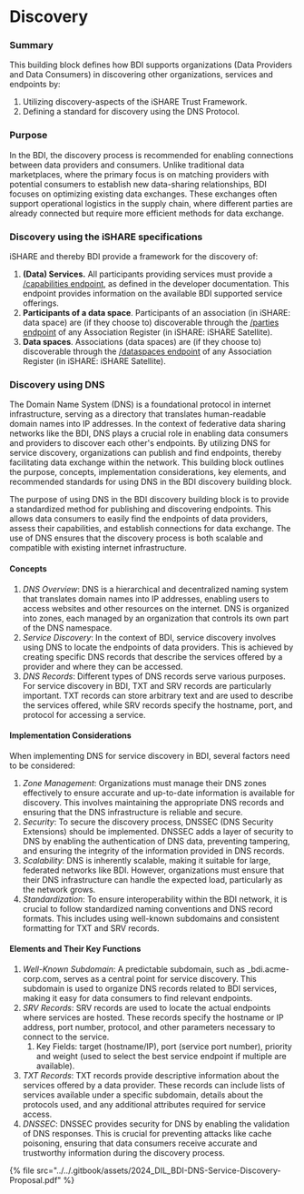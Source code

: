 # Discovery

### Summary

This building block defines how BDI supports organizations (Data Providers and Data Consumers) in discovering other organizations, services and endpoints by:

1. Utilizing discovery-aspects of the iSHARE Trust Framework.
2. Defining a standard for discovery using the DNS Protocol.

### Purpose

In the BDI, the discovery process is recommended for enabling connections between data providers and consumers. Unlike traditional data marketplaces, where the primary focus is on matching providers with potential consumers to establish new data-sharing relationships, BDI focuses on optimizing existing data exchanges. These exchanges often support operational logistics in the supply chain, where different parties are already connected but require more efficient methods for data exchange.&#x20;

### Discovery using the iSHARE specifications

iSHARE and thereby BDI provide a framework for the discovery of:

1. **(Data) Services.** All participants providing services must provide a [/capabilities endpoint](https://dev.ishare.eu/common/capabilities.html), as defined in the developer documentation. This endpoint provides information on the available BDI supported service offerings.
2. **Participants of a data space**. Participants of an association (in iSHARE: data space) are (if they choose to) discoverable through the [/parties endpoint](https://dev.ishare.eu/satellite/parties.html) of any Association Register (in iSHARE: iSHARE Satellite).
3. **Data spaces**. Associations (data spaces) are (if they choose to) discoverable through the [/dataspaces endpoint](https://dev.ishare.eu/satellite/dataspaces.html) of any Association Register (in iSHARE: iSHARE Satellite).

### Discovery using DNS

The Domain Name System (DNS) is a foundational protocol in internet infrastructure, serving as a directory that translates human-readable domain names into IP addresses. In the context of federative data sharing networks like the BDI, DNS plays a crucial role in enabling data consumers and providers to discover each other's endpoints. By utilizing DNS for service discovery, organizations can publish and find endpoints, thereby facilitating data exchange within the network. This building block outlines the purpose, concepts, implementation considerations, key elements, and recommended standards for using DNS in the BDI discovery building block.&#x20;

The purpose of using DNS in the BDI discovery building block is to provide a standardized method for publishing and discovering endpoints. This allows data consumers to easily find the endpoints of data providers, assess their capabilities, and establish connections for data exchange. The use of DNS ensures that the discovery process is both scalable and compatible with existing internet infrastructure.&#x20;

#### Concepts

1. _DNS Overview_: DNS is a hierarchical and decentralized naming system that translates domain names into IP addresses, enabling users to access websites and other resources on the internet. DNS is organized into zones, each managed by an organization that controls its own part of the DNS namespace.&#x20;
2. _Service Discovery_: In the context of BDI, service discovery involves using DNS to locate the endpoints of data providers. This is achieved by creating specific DNS records that describe the services offered by a provider and where they can be accessed.&#x20;
3. _DNS Records_: Different types of DNS records serve various purposes. For service discovery in BDI, TXT and SRV records are particularly important. TXT records can store arbitrary text and are used to describe the services offered, while SRV records specify the hostname, port, and protocol for accessing a service.&#x20;

#### Implementation Considerations&#x20;

When implementing DNS for service discovery in BDI, several factors need to be considered:&#x20;

1. _Zone Management_: Organizations must manage their DNS zones effectively to ensure accurate and up-to-date information is available for discovery. This involves maintaining the appropriate DNS records and ensuring that the DNS infrastructure is reliable and secure.&#x20;
2. _Security_: To secure the discovery process, DNSSEC (DNS Security Extensions) should be implemented. DNSSEC adds a layer of security to DNS by enabling the authentication of DNS data, preventing tampering, and ensuring the integrity of the information provided in DNS records.&#x20;
3. _Scalability_: DNS is inherently scalable, making it suitable for large, federated networks like BDI. However, organizations must ensure that their DNS infrastructure can handle the expected load, particularly as the network grows.&#x20;
4. _Standardization_: To ensure interoperability within the BDI network, it is crucial to follow standardized naming conventions and DNS record formats. This includes using well-known subdomains and consistent formatting for TXT and SRV records.&#x20;

#### Elements and Their Key Functions&#x20;

1. _Well-Known Subdomain_: A predictable subdomain, such as \_bdi.acme-corp.com, serves as a central point for service discovery. This subdomain is used to organize DNS records related to BDI services, making it easy for data consumers to find relevant endpoints.&#x20;
2. _SRV Records_: SRV records are used to locate the actual endpoints where services are hosted. These records specify the hostname or IP address, port number, protocol, and other parameters necessary to connect to the service.
   1. Key Fields: target (hostname/IP), port (service port number), priority and weight (used to select the best service endpoint if multiple are available).&#x20;
3. _TXT Records_: TXT records provide descriptive information about the services offered by a data provider. These records can include lists of services available under a specific subdomain, details about the protocols used, and any additional attributes required for service access.&#x20;
4. _DNSSEC_: DNSSEC provides security for DNS by enabling the validation of DNS responses. This is crucial for preventing attacks like cache poisoning, ensuring that data consumers receive accurate and trustworthy information during the discovery process.&#x20;

&#x20;

{% file src="../../.gitbook/assets/2024_DIL_BDI-DNS-Service-Discovery-Proposal.pdf" %}
